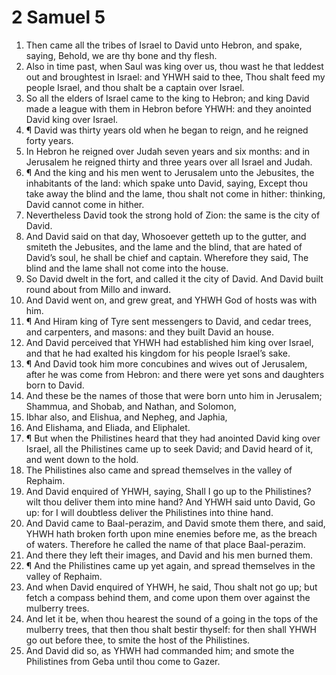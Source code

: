 ﻿# 2 Samuel 5
1. Then came all the tribes of Israel to David unto Hebron, and spake, saying, Behold, we are thy bone and thy flesh. 
2. Also in time past, when Saul was king over us, thou wast he that leddest out and broughtest in Israel: and YHWH said to thee, Thou shalt feed my people Israel, and thou shalt be a captain over Israel. 
3. So all the elders of Israel came to the king to Hebron; and king David made a league with them in Hebron before YHWH: and they anointed David king over Israel. 
4. ¶ David was thirty years old when he began to reign, and he reigned forty years. 
5. In Hebron he reigned over Judah seven years and six months: and in Jerusalem he reigned thirty and three years over all Israel and Judah. 
6. ¶ And the king and his men went to Jerusalem unto the Jebusites, the inhabitants of the land: which spake unto David, saying, Except thou take away the blind and the lame, thou shalt not come in hither: thinking, David cannot come in hither. 
7. Nevertheless David took the strong hold of Zion: the same is the city of David. 
8. And David said on that day, Whosoever getteth up to the gutter, and smiteth the Jebusites, and the lame and the blind, that are hated of David’s soul, he shall be chief and captain. Wherefore they said, The blind and the lame shall not come into the house. 
9. So David dwelt in the fort, and called it the city of David. And David built round about from Millo and inward. 
10. And David went on, and grew great, and YHWH God of hosts was with him. 
11. ¶ And Hiram king of Tyre sent messengers to David, and cedar trees, and carpenters, and masons: and they built David an house. 
12. And David perceived that YHWH had established him king over Israel, and that he had exalted his kingdom for his people Israel’s sake. 
13. ¶ And David took him more concubines and wives out of Jerusalem, after he was come from Hebron: and there were yet sons and daughters born to David. 
14. And these be the names of those that were born unto him in Jerusalem; Shammua, and Shobab, and Nathan, and Solomon, 
15. Ibhar also, and Elishua, and Nepheg, and Japhia, 
16. And Elishama, and Eliada, and Eliphalet. 
17. ¶ But when the Philistines heard that they had anointed David king over Israel, all the Philistines came up to seek David; and David heard of it, and went down to the hold. 
18. The Philistines also came and spread themselves in the valley of Rephaim. 
19. And David enquired of YHWH, saying, Shall I go up to the Philistines? wilt thou deliver them into mine hand? And YHWH said unto David, Go up: for I will doubtless deliver the Philistines into thine hand. 
20. And David came to Baal-perazim, and David smote them there, and said, YHWH hath broken forth upon mine enemies before me, as the breach of waters. Therefore he called the name of that place Baal-perazim. 
21. And there they left their images, and David and his men burned them. 
22. ¶ And the Philistines came up yet again, and spread themselves in the valley of Rephaim. 
23. And when David enquired of YHWH, he said, Thou shalt not go up; but fetch a compass behind them, and come upon them over against the mulberry trees. 
24. And let it be, when thou hearest the sound of a going in the tops of the mulberry trees, that then thou shalt bestir thyself: for then shall YHWH go out before thee, to smite the host of the Philistines. 
25. And David did so, as YHWH had commanded him; and smote the Philistines from Geba until thou come to Gazer. 
